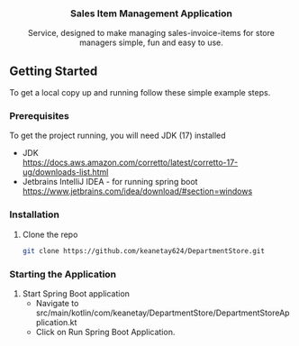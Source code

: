 <h3 align="center">Sales Item Management Application</h3>

<p align="center">
  Service, designed to make managing sales-invoice-items for store managers simple, fun and easy to use.
</p>

<!-- GETTING STARTED -->
## Getting Started

To get a local copy up and running follow these simple example steps.

### Prerequisites

To get the project running, you will need JDK (17) installed
* JDK<br/>
  <a>https://docs.aws.amazon.com/corretto/latest/corretto-17-ug/downloads-list.html</a>
* Jetbrains IntelliJ IDEA - for running spring boot
    <a>https://www.jetbrains.com/idea/download/#section=windows</a>
### Installation

1. Clone the repo
   ```sh
   git clone https://github.com/keanetay624/DepartmentStore.git
   ```

### Starting the Application

1. Start Spring Boot application
   - Navigate to src/main/kotlin/com/keanetay/DepartmentStore/DepartmentStoreApplication.kt
   - Click on Run Spring Boot Application.
